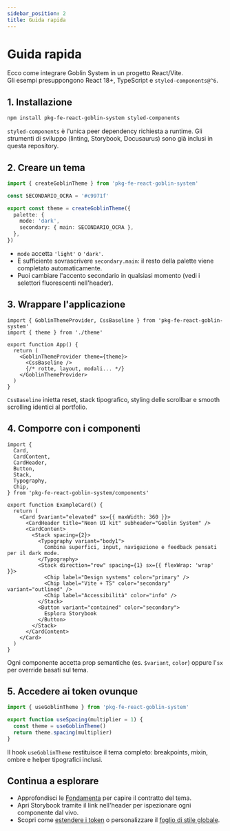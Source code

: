 ```yaml
---
sidebar_position: 2
title: Guida rapida
---
```


# Guida rapida

Ecco come integrare Goblin System in un progetto React/Vite.  
Gli esempi presuppongono React 18+, TypeScript e `styled-components@^6`.

## 1. Installazione

```bash
npm install pkg-fe-react-goblin-system styled-components
```

`styled-components` è l'unica peer dependency richiesta a runtime. Gli strumenti di sviluppo (linting, Storybook, Docusaurus) sono già inclusi in questa repository.

## 2. Creare un tema

```ts title="theme.ts"
import { createGoblinTheme } from 'pkg-fe-react-goblin-system'

const SECONDARIO_OCRA = '#c9971f'

export const theme = createGoblinTheme({
  palette: {
    mode: 'dark',
    secondary: { main: SECONDARIO_OCRA },
  },
})
```

- `mode` accetta `'light'` o `'dark'`.
- È sufficiente sovrascrivere `secondary.main`: il resto della palette viene completato automaticamente.
- Puoi cambiare l'accento secondario in qualsiasi momento (vedi i selettori fluorescenti nell'header).

## 3. Wrappare l'applicazione

```tsx title="App.tsx"
import { GoblinThemeProvider, CssBaseline } from 'pkg-fe-react-goblin-system'
import { theme } from './theme'

export function App() {
  return (
    <GoblinThemeProvider theme={theme}>
      <CssBaseline />
      {/* rotte, layout, modali... */}
    </GoblinThemeProvider>
  )
}
```

`CssBaseline` inietta reset, stack tipografico, styling delle scrollbar e smooth scrolling identici al portfolio.

## 4. Comporre con i componenti

```tsx title="ExampleCard.tsx"
import {
  Card,
  CardContent,
  CardHeader,
  Button,
  Stack,
  Typography,
  Chip,
} from 'pkg-fe-react-goblin-system/components'

export function ExampleCard() {
  return (
    <Card $variant="elevated" sx={{ maxWidth: 360 }}>
      <CardHeader title="Neon UI kit" subheader="Goblin System" />
      <CardContent>
        <Stack spacing={2}>
          <Typography variant="body1">
            Combina superfici, input, navigazione e feedback pensati per il dark mode.
          </Typography>
          <Stack direction="row" spacing={1} sx={{ flexWrap: 'wrap' }}>
            <Chip label="Design systems" color="primary" />
            <Chip label="Vite + TS" color="secondary" variant="outlined" />
            <Chip label="Accessibilità" color="info" />
          </Stack>
          <Button variant="contained" color="secondary">
            Esplora Storybook
          </Button>
        </Stack>
      </CardContent>
    </Card>
  )
}
```

Ogni componente accetta prop semantiche (es. `$variant`, `color`) oppure l'`sx` per override basati sul tema.

## 5. Accedere ai token ovunque

```ts title="useSpacing.ts"
import { useGoblinTheme } from 'pkg-fe-react-goblin-system'

export function useSpacing(multiplier = 1) {
  const theme = useGoblinTheme()
  return theme.spacing(multiplier)
}
```

Il hook `useGoblinTheme` restituisce il tema completo: breakpoints, mixin, ombre e helper tipografici inclusi.

## Continua a esplorare

- Approfondisci le [Fondamenta](./components/foundations.md) per capire il contratto del tema.
- Apri Storybook tramite il link nell'header per ispezionare ogni componente dal vivo.
- Scopri come [estendere i token](./styles/theme.md) o personalizzare il [foglio di stile globale](./styles/global-style.md).
